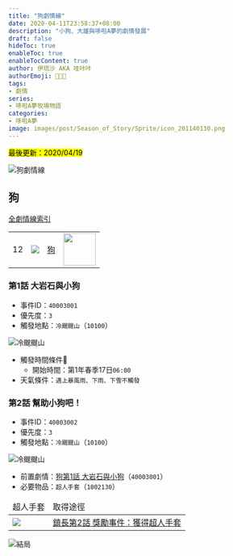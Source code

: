 ```yaml
---
title: "狗劇情線"
date: 2020-04-11T23:58:37+08:00
description: "小狗、大雄與哆啦A夢的劇情發展"
draft: false
hideToc: true
enableToc: true
enableTocContent: true
author: 伊琉沙 AKA 哇咔咔
authorEmoji: 👩🏿‍🚀
tags: 
- 劇情
series:
- 哆啦A夢牧場物語
categories:
- 哆啦A夢
image: images/post/Season_of_Story/Sprite/icon_201140130.png
---
```

<mark>最後更新：2020/04/19</mark>

![狗劇情線](/images/post/Season_of_Story/Texture2D/EventImage_3002.png)
## 狗
[全劇情線索引](../doraemon-story-index/#劇情線)
<table>
    <tr>
         <td>12</td>
         <td><img src= "/images/post/Season_of_Story/Sprite/icon_201140130.png"></td>
         <td><a href="../doraemon-story-12">狗</a></td>
         <td><img width="64px" src= "/images/post/Season_of_Story/Sprite/icon_201042000.png"></td>
    </tr>
</table>

### 第1話 大岩石與小狗
+ 事件ID：`40003001`
+ 優先度：`3`
+ 觸發地點：`冷颼颼山`（`10100`）

![冷颼颼山](/images/post/Season_of_Story/Map/10100.png)
+ 觸發時間條件📆
    + 開始時間：第1年春季17日`06:00`
+ 天氣條件：`遇上暴風雨、下雨、下雪不觸發`

### 第2話 幫助小狗吧！
+ 事件ID：`40003002`
+ 優先度：`3`
+ 觸發地點：`冷颼颼山`（`10100`）

![冷颼颼山](/images/post/Season_of_Story/Map/10100.png)
+ 前置劇情：[狗第1話 大岩石與小狗](#第1話-大岩石與小狗)（`40003001`）
+ 必要物品：`超人手套`（`1002130`）
<table>
    <thead>
        <tr>
            <td>超人手套</td>
            <td>取得途徑</td>
        </tr>
    </thead>
    <tr>
        <td><img src= "/images/post/Season_of_Story/Sprite/icon_1002130.png"></td>
        <td><a href="../doraemon-story-09#獲得超人手套">鎮長第2話 獎勵事件：獲得超人手套</a></td>
    </tr>
</table>

![結局](/images/post/Season_of_Story/Texture2D/EventImage_3002.png)